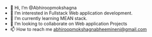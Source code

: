 - 👋 Hi, I’m @Abhiroopmokshagna
- 👀 I’m interested in Fullstack Web application development.
- 🌱 I’m currently learning MEAN stack.
- 💞️ I’m looking to collaborate on Web application Projects
- 📫 How to reach me abhiroopmokshagnabheemineni@gmail.com

<!---
Abhiroopmokshagna/Abhiroopmokshagna is a ✨ special ✨ repository because its `README.md` (this file) appears on your GitHub profile.
You can click the Preview link to take a look at your changes.
--->
